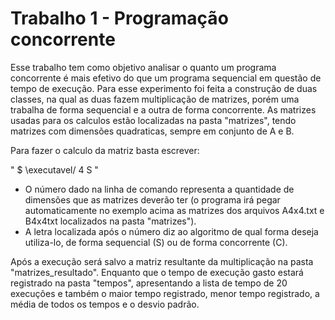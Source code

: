 # Trabalho 1 - Programação concorrente

Esse trabalho tem como objetivo analisar o quanto um programa concorrente é mais efetivo do que um programa sequencial em questão de tempo de
execução. Para esse experimento foi feita a construção de duas classes, na qual as duas fazem multiplicação de matrizes, porém uma trabalha
de forma sequencial e a outra de forma concorrente. As matrizes usadas para os calculos estão localizadas na pasta "matrizes", tendo matrizes
com dimensões quadraticas, sempre em conjunto de A e B.

Para fazer o calculo da matriz basta escrever:

" $ \executavel/ 4 S "

* O número dado na linha de comando representa a quantidade de dimensões que as matrizes deverão ter (o programa irá pegar automaticamente 
no exemplo acima as matrizes dos arquivos A4x4.txt e B4x4txt localizados na pasta "matrizes").
* A letra localizada após o número diz ao algoritmo de qual forma deseja utiliza-lo, de forma sequencial (S) ou de forma concorrente (C).


Após a execução será salvo a matriz resultante da multiplicação na pasta "matrizes_resultado". Enquanto que o tempo de execução gasto
estará registrado na pasta "tempos", apresentando a lista de tempo de 20 execuções e também o maior tempo registrado, menor tempo registrado,
a média de todos os tempos e o desvio padrão.
